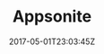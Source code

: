---
title: "Appsonite"
site_link: "http://www.appsonite.no/"
description: "App developers for hire."
location: "Nannestad"
active: true
active_from: "2012-01-01"
active_to: ""
tags: []
date: "2017-05-01T23:03:45Z"
---